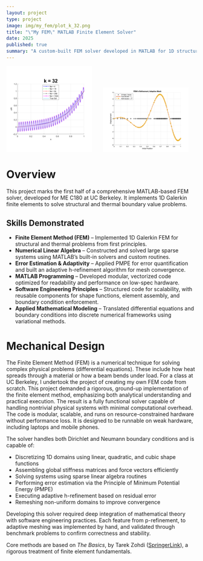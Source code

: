 ```yaml
---
layout: project
type: project
image: img/my_fem/plot_k_32.png
title: "\"My FEM\" MATLAB Finite Element Solver"
date: 2025
published: true
summary: "A custom-built FEM solver developed in MATLAB for 1D structural and thermal simulations using Galerkin’s method."
---
```


<div class="d-flex justify-content-center">
  <img class="img-fluid" src="../img/my_fem/plot_k_32.png" alt="My FEM Plot" style="width: 45%; margin-right: 5%;">
  <img class="img-fluid" src="../img/my_fem/adaptive_mesh.png" alt="Adaptive meshing!" style="width: 45%;">
</div>

# Overview

This project marks the first half of a comprehensive MATLAB-based FEM solver, developed for ME C180 at UC Berkeley. It implements 1D Galerkin finite elements to solve structural and thermal boundary value problems. 

## Skills Demonstrated
- **Finite Element Method (FEM)** – Implemented 1D Galerkin FEM for structural and thermal problems from first principles.  
- **Numerical Linear Algebra** – Constructed and solved large sparse systems using MATLAB’s built-in solvers and custom routines.  
- **Error Estimation & Adaptivity** – Applied PMPE for error quantification and built an adaptive h-refinement algorithm for mesh convergence.  
- **MATLAB Programming** – Developed modular, vectorized code optimized for readability and performance on low-spec hardware.  
- **Software Engineering Principles** – Structured code for scalability, with reusable components for shape functions, element assembly, and boundary condition enforcement.  
- **Applied Mathematical Modeling** – Translated differential equations and boundary conditions into discrete numerical frameworks using variational methods.

# Mechanical Design

The Finite Element Method (FEM) is a numerical technique for solving complex physical problems (differential equations). These include how heat spreads through a material or how a beam bends under load. For a class at UC Berkeley, I undertook the project of creating my own FEM code from scratch. This project demanded a rigorous, ground-up implementation of the finite element method, emphasizing both analytical understanding and practical execution. The result is a fully functional solver capable of handling nontrivial physical systems with minimal computational overhead. The code is modular, scalable, and runs on resource-constrained hardware without performance loss. It is designed to be runnable on weak hardware, including laptops and mobile phones.

The solver handles both Dirichlet and Neumann boundary conditions and is capable of:
- Discretizing 1D domains using linear, quadratic, and cubic shape functions
- Assembling global stiffness matrices and force vectors efficiently
- Solving systems using sparse linear algebra routines
- Performing error estimation via the Principle of Minimum Potential Energy (PMPE)
- Executing adaptive h-refinement based on residual error
- Remeshing non-uniform domains to improve convergence

Developing this solver required deep integration of mathematical theory with software engineering practices. Each feature from p-refinement, to adaptive meshing was implemented by hand, and validated through benchmark problems to confirm correctness and stability.

Core methods are based on _The Basics_, by Tarek Zohdi ([SpringerLink](https://link.springer.com/book/10.1007/978-3-319-70428-9)), a rigorous treatment of finite element fundamentals.
